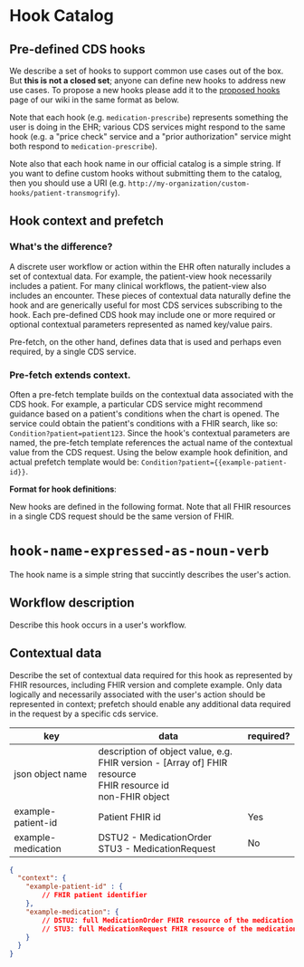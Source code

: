 # Hook Catalog

## Pre-defined CDS hooks

We describe a set of hooks to support common use cases out of the box. But **this is not a closed set**; anyone can define new hooks to address new use cases. To propose a new hooks please add it to the [proposed hooks](https://github.com/cds-hooks/docs/wiki/Proposed-Hooks) page of our wiki in the same format as below.

Note that each hook (e.g. `medication-prescribe`) represents something the user is doing in the EHR; various CDS services might respond to the same hook (e.g. a "price check" service and a "prior authorization" service might both respond to `medication-prescribe`).

Note also that each hook name in our official catalog is a simple string. If you want to define custom hooks without submitting them to the catalog, then you should use a URI (e.g. `http://my-organization/custom-hooks/patient-transmogrify`).

## Hook context and prefetch

### What's the difference?
A discrete user workflow or action within the EHR often naturally includes a set of contextual data. For example, the patient-view hook necessarily includes a patient. For many clinical workflows, the patient-view also includes an encounter. These pieces of contextual data naturally define the hook and are generically useful for most CDS services subscribing to the hook.  Each pre-defined CDS hook may include one or more required or optional contextual parameters represented as named key/value pairs. 

Pre-fetch, on the other hand, defines data that is used and perhaps even required, by a single CDS service. 

### Pre-fetch extends context.
Often a pre-fetch template builds on the contextual data associated with the CDS hook. For example, a particular CDS service might recommend guidance based on a patient's conditions when the chart is opened. The service could obtain the patient's conditions with a FHIR search, like so:  `Condition?patient=patient123`. 
Since the hook's contextual parameters are named, the pre-fetch template references the actual name of the contextual value from the CDS request. Using the below example hook definition, and actual prefetch template would be: `Condition?patient={{example-patient-id}}`.

**Format for hook definitions**:

New hooks are defined in the following format. Note that all FHIR resources in a single CDS request should be the same version of FHIR. 

# `hook-name-expressed-as-noun-verb` 
The hook name is a simple string that succintly describes the user's action. 

## **Workflow description**
Describe this hook occurs in a user's workflow.

## **Contextual data**
Describe the set of contextual data required for this hook as represented by FHIR resources, including FHIR version and complete example. Only data logically and necessarily associated with the user's action should be represented in context; prefetch should enable any additional data required in the request by a specific cds service.

|key|data|required?|
|---|---|---|
|json object name|description of object value, e.g. <br/> FHIR version - [Array of] FHIR resource <br/> FHIR resource id <br/> non-FHIR object|
|example-patient-id|Patient FHIR id|Yes|
|example-medication|DSTU2 - MedicationOrder <br/>STU3 - MedicationRequest|No|


```json
{
  "context": {
	"example-patient-id" : {
		// FHIR patient identifier
	},
    "example-medication": {
		// DSTU2: full MedicationOrder FHIR resource of the medication being prescribed or, 
		// STU3: full MedicationRequest FHIR resource of the medication being prescribed
	}
  }
}
```